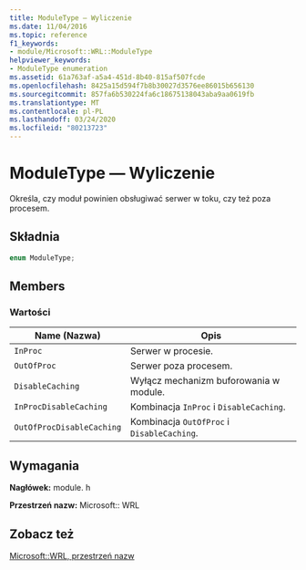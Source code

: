 ```yaml
---
title: ModuleType — Wyliczenie
ms.date: 11/04/2016
ms.topic: reference
f1_keywords:
- module/Microsoft::WRL::ModuleType
helpviewer_keywords:
- ModuleType enumeration
ms.assetid: 61a763af-a5a4-451d-8b40-815af507fcde
ms.openlocfilehash: 8425a15d594f7b8b30027d3576ee86015b656130
ms.sourcegitcommit: 857fa6b530224fa6c18675138043aba9aa0619fb
ms.translationtype: MT
ms.contentlocale: pl-PL
ms.lasthandoff: 03/24/2020
ms.locfileid: "80213723"
---
```

# <a name="moduletype-enumeration"></a>ModuleType — Wyliczenie

Określa, czy moduł powinien obsługiwać serwer w toku, czy też poza procesem.

## <a name="syntax"></a>Składnia

```cpp
enum ModuleType;
```

## <a name="members"></a>Members

### <a name="values"></a>Wartości

|Name (Nazwa)|Opis|
|----------|-----------------|
|`InProc`|Serwer w procesie.|
|`OutOfProc`|Serwer poza procesem.|
|`DisableCaching`|Wyłącz mechanizm buforowania w module.|
|`InProcDisableCaching`|Kombinacja `InProc` i `DisableCaching`.|
|`OutOfProcDisableCaching`|Kombinacja `OutOfProc` i `DisableCaching`.|

## <a name="requirements"></a>Wymagania

**Nagłówek:** module. h

**Przestrzeń nazw:** Microsoft:: WRL

## <a name="see-also"></a>Zobacz też

[Microsoft::WRL, przestrzeń nazw](microsoft-wrl-namespace.md)

